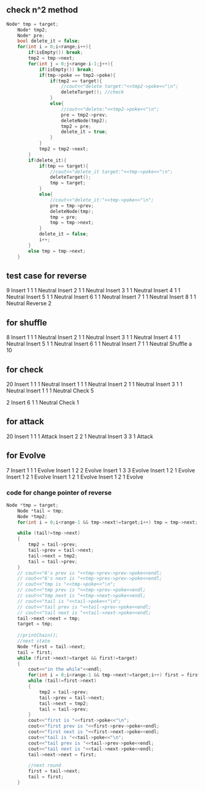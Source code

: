 ## check n^2 method
```C++
Node* tmp = target;
    Node* tmp2;
    Node* pre;
    bool delete_it = false;
    for(int i = 0;i<range;i++){
        if(isEmpty()) break;
        tmp2 = tmp->next;
        for(int j = 0;j<range-i-1;j++){
            if(isEmpty()) break;
            if(tmp->poke == tmp2->poke){
                if(tmp2 == target){
                    //cout<<"delete target:"<<tmp2->poke<<"\n";
                    deleteTarget(); //check
                }
                else{
                    //cout<<"delete:"<<tmp2->poke<<"\n";
                    pre = tmp2->prev;
                    deleteNode(tmp2);
                    tmp2 = pre;
                    delete_it = true;
                }
            }
            tmp2 = tmp2->next;
        }
        if(delete_it){
            if(tmp == target){
                //cout<<"delete_it target:"<<tmp->poke<<"\n";
                deleteTarget();
                tmp = target;
            }
            else{
                //cout<<"delete_it:"<<tmp->poke<<"\n";
                pre = tmp->prev;
                deleteNode(tmp);
                tmp = pre;
                tmp = tmp->next;
            }
            delete_it = false;
            i++;
        }
        else tmp = tmp->next;
    }
```
## test case for reverse
9
Insert 1 1 1 Neutral
Insert 2 1 1 Neutral
Insert 3 1 1 Neutral
Insert 4 1 1 Neutral
Insert 5 1 1 Neutral
Insert 6 1 1 Neutral
Insert 7 1 1 Neutral
Insert 8 1 1 Neutral
Reverse 2
## for shuffle
8
Insert 1 1 1 Neutral
Insert 2 1 1 Neutral
Insert 3 1 1 Neutral
Insert 4 1 1 Neutral
Insert 5 1 1 Neutral
Insert 6 1 1 Neutral
Insert 7 1 1 Neutral
Shuffle a 10
## for check
20
Insert 1 1 1 Neutral
Insert 1 1 1 Neutral
Insert 2 1 1 Neutral
Insert 3 1 1 Neutral
Insert 1 1 1 Neutral
Check 5

2
Insert 6 1 1 Neutral
Check 1
## for attack
20
Insert 1 1 1 Attack
Insert 2 2 1 Neutral
Insert 3 3 1 Attack

## for Evolve
7
Insert 1 1 1 Evolve
Insert 1 2 2 Evolve
Insert 1 3 3 Evolve
Insert 1 2 1 Evolve
Insert 1 2 1 Evolve
Insert 1 2 1 Evolve
Insert 1 2 1 Evolve

### code for change pointer of reverse
```C++
Node *tmp = target;
    Node *tail = tmp;
    Node *tmp2;
    for(int i = 0;i<range-1 && tmp->next!=target;i++) tmp = tmp->next;

    while (tail!=tmp->next)
    {
        tmp2 = tail->prev;
        tail->prev = tail->next;
        tail->next = tmp2;
        tail = tail->prev;
    }
    // cout<<"6's prev is "<<tmp->prev->prev->poke<<endl;
    // cout<<"6's next is "<<tmp->prev->prev->poke<<endl;
    // cout<<"tmp is "<<tmp->poke<<"\n";
    // cout<<"tmp prev is "<<tmp->prev->poke<<endl;
    // cout<<"tmp next is "<<tmp->next->poke<<endl;
    // cout<<"tail is "<<tail->poke<<"\n";
    // cout<<"tail prev is "<<tail->prev->poke<<endl;
    // cout<<"tail next is "<<tail->next->poke<<endl;
    tail->next->next = tmp;
    target = tmp;
    
    //printChain();
    //next state
    Node *first = tail->next;
    tail = first;
    while (first->next!=target && first!=target)
    {
        cout<<"in the while"<<endl;
        for(int i = 0;i<range-1 && tmp->next!=target;i++) first = first->next;
        while (tail!=first->next)
        {
            tmp2 = tail->prev;
            tail->prev = tail->next;
            tail->next = tmp2;
            tail = tail->prev;
        }
        cout<<"first is "<<first->poke<<"\n";
        cout<<"first prev is "<<first->prev->poke<<endl;
        cout<<"first next is "<<first->next->poke<<endl;
        cout<<"tail is "<<tail->poke<<"\n";
        cout<<"tail prev is "<<tail->prev->poke<<endl;
        cout<<"tail next is "<<tail->next->poke<<endl;
        tail->next->next = first;

        //next round
        first = tail->next;
        tail = first;
    }
```
